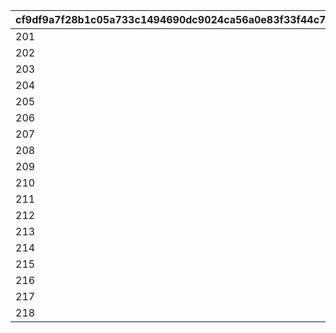 |cf9df9a7f28b1c05a733c1494690dc9024ca56a0e83f33f44c71f456ee79df34|e38e6e675de01a3203a9c7b09f559c174ee570adbd62ab8423445ff8f8f6cf62|9586711f8a6312a2f3720d8463bd66938604685058a24fe395afb5948684966e|ed27b853c0de71e6fecb00d98e7db3048c7fc188c1f81d35eba32241b59b1029|d4fb097c54fd78ab6170b8bfb85e74b09a44e7867969f1dbd690bd52b36e6e39|8c452f91b515816efcdf4cea78602724a1465189859d21aa56362a5607b34bc8|73192021b32f0a0630d3db2521d13d67f6130e408220ae08adf2b484187bee39|a9f7f39c268fabc7860d8bdc59e8c650295f9751d514fa961a53ebea5fa1bcf3|a8bb901cd2038567abcf006e5969e7785f8216c4279df6a9f6c12cd05e2e2f51|14e3612e563c44187131623925c00061d04ca765e67ca9b7de0b419c32985766|a2ef58814f094b609cde9fda999696e0756529fe68a5d0297d7f3f75a72eb246|60be22f32d9bd3641f044ff7e67c05a5889d82d491f09fb92e3ca16b35f4baf4|cbc37a611a0343b091a8d2d4c73d92150aa1d46d59e98e7d5cb2cafa2056639a|85ce5595a31e148cbdceecc272fab7cbbf1ef0e430f28859cdda845a464d67bb|eb4bbe8724c2b486e83408f05824b0a0627579bde7c7a246a381b0d0f024b9a2|39fca8abe342e5d1330169653ea402fba24fc27f4d7172a13fdbe889cf3eb10e|
| --- | --- | --- | --- | --- | --- | --- | --- | --- | --- | --- | --- | --- | --- | --- | --- |
|201|980|2|215|1008201|2|1|1|-110|455|301|401|70|501|101|3|
|202|515|2|215|1008202|2|2|1|-110|230|302|402|70|502|102|3|
|203|515|1|215|1008203|2|3|1|-110|230|303|403|70|503|103|3|
|204|515|1|215|1008204|2|4|1|-110|230|304|404|70|504|104|3|
|205|787|2|233|1008205|2|5|1|-110|355|305|405|78|505|105|3|
|206|787|3|233|1008206|2|6|1|-110|355|306|406|78|506|106|3|
|207|777|3|233|1008207|2|7|1|-110|345|307|407|88|507|107|3|
|208|777|1|233|1008208|2|8|1|-110|345|308|408|88|508|108|3|
|209|777|1|233|1008209|2|9|1|-110|345|309|409|88|509|109|3|
|210|810|3|233|1008210|2|10|1|-110|355|310|410|88|510|110|3|
|211|777|2|233|1008211|2|11|1|-110|345|311|411|88|511|111|3|
|212|515|2|215|1008212|2|12|1|-110|230|312|412|70|512|112|3|
|213|810|1|233|1008213|2|13|1|-110|355|313|413|78|513|113|3|
|214|515|1|215|1008214|2|14|1|-110|230|314|414|70|514|114|3|
|215|515|3|215|1008215|2|15|1|-110|230|315|415|70|515|115|3|
|216|655|2|215|1008216|2|16|1|-110|275|316|416|70|516|116|3|
|217|515|3|215|1008217|2|17|1|-110|230|317|417|70|517|117|3|
|218|777|3|233|1008218|2|18|1|-110|345|318|418|88|518|118|3|